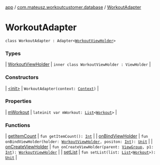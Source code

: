 [app](../../index.md) / [com.mateusz.workoutcustomer.database](../index.md) / [WorkoutAdapter](./index.md)

# WorkoutAdapter

`class WorkoutAdapter : Adapter<`[`WorkoutViewHolder`](-workout-view-holder/index.md)`>`

### Types

| [WorkoutViewHolder](-workout-view-holder/index.md) | `inner class WorkoutViewHolder : ViewHolder` |

### Constructors

| [&lt;init&gt;](-init-.md) | `WorkoutAdapter(context: `[`Context`](https://developer.android.com/reference/android/content/Context.html)`)` |

### Properties

| [mWorkout](m-workout.md) | `lateinit var mWorkout: `[`List`](https://kotlinlang.org/api/latest/jvm/stdlib/kotlin.collections/-list/index.html)`<`[`Workout`](../-workout/index.md)`>` |

### Functions

| [getItemCount](get-item-count.md) | `fun getItemCount(): `[`Int`](https://kotlinlang.org/api/latest/jvm/stdlib/kotlin/-int/index.html) |
| [onBindViewHolder](on-bind-view-holder.md) | `fun onBindViewHolder(holder: `[`WorkoutViewHolder`](-workout-view-holder/index.md)`, positon: `[`Int`](https://kotlinlang.org/api/latest/jvm/stdlib/kotlin/-int/index.html)`): `[`Unit`](https://kotlinlang.org/api/latest/jvm/stdlib/kotlin/-unit/index.html) |
| [onCreateViewHolder](on-create-view-holder.md) | `fun onCreateViewHolder(parent: `[`ViewGroup`](https://developer.android.com/reference/android/view/ViewGroup.html)`, p1: `[`Int`](https://kotlinlang.org/api/latest/jvm/stdlib/kotlin/-int/index.html)`): `[`WorkoutViewHolder`](-workout-view-holder/index.md) |
| [setList](set-list.md) | `fun setList(list: `[`List`](https://kotlinlang.org/api/latest/jvm/stdlib/kotlin.collections/-list/index.html)`<`[`Workout`](../-workout/index.md)`>): `[`Unit`](https://kotlinlang.org/api/latest/jvm/stdlib/kotlin/-unit/index.html) |

